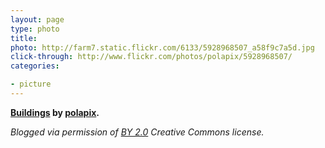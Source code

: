 ```yaml
---
layout: page
type: photo
title: 
photo: http://farm7.static.flickr.com/6133/5928968507_a58f9c7a5d.jpg
click-through: http://www.flickr.com/photos/polapix/5928968507/
categories: 

- picture
---
```

**[Buildings](http://www.flickr.com/photos/polapix/5928968507/) by [polapix](http://www.flickr.com/photos/polapix/).**

_Blogged via permission of [BY 2.0](http://creativecommons.org/licenses/by/2.0/) Creative Commons license._

